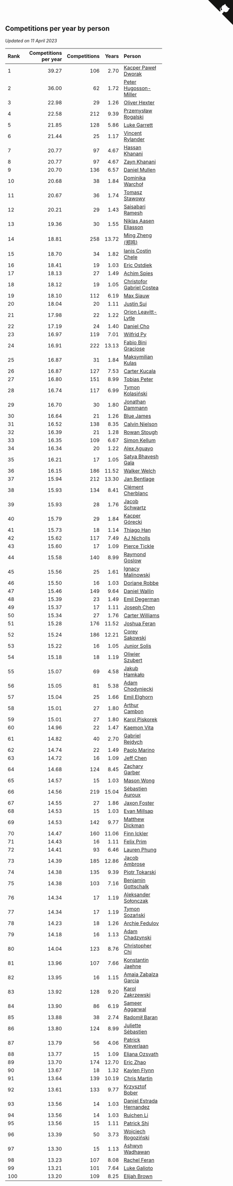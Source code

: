 ## Competitions per year by person

*Updated on 11 April 2023*

| Rank | Competitions per year | Competitions | Years | Person |
| :--- | ---: | ---: | ---: | :--- |
| 1 | 39.27 | 106 | 2.70 | [Kacper Paweł Dworak](https://www.worldcubeassociation.org/persons/2020DWOR01) |
| 2 | 36.00 | 62 | 1.72 | [Peter Hugosson-Miller](https://www.worldcubeassociation.org/persons/2021HUGO01) |
| 3 | 22.98 | 29 | 1.26 | [Oliver Hexter](https://www.worldcubeassociation.org/persons/2022HEXT01) |
| 4 | 22.58 | 212 | 9.39 | [Przemysław Rogalski](https://www.worldcubeassociation.org/persons/2013ROGA02) |
| 5 | 21.85 | 128 | 5.86 | [Luke Garrett](https://www.worldcubeassociation.org/persons/2017GARR05) |
| 6 | 21.44 | 25 | 1.17 | [Vincent Rylander](https://www.worldcubeassociation.org/persons/2022RYLA01) |
| 7 | 20.77 | 97 | 4.67 | [Hassan Khanani](https://www.worldcubeassociation.org/persons/2018KHAN26) |
| 8 | 20.77 | 97 | 4.67 | [Zayn Khanani](https://www.worldcubeassociation.org/persons/2018KHAN28) |
| 9 | 20.70 | 136 | 6.57 | [Daniel Mullen](https://www.worldcubeassociation.org/persons/2016MULL04) |
| 10 | 20.68 | 38 | 1.84 | [Dominika Warchoł](https://www.worldcubeassociation.org/persons/2021WARC01) |
| 11 | 20.67 | 36 | 1.74 | [Tomasz Stawowy](https://www.worldcubeassociation.org/persons/2021STAW01) |
| 12 | 20.21 | 29 | 1.43 | [Saisabari Ramesh](https://www.worldcubeassociation.org/persons/2021RAME01) |
| 13 | 19.36 | 30 | 1.55 | [Niklas Aasen Eliasson](https://www.worldcubeassociation.org/persons/2021ELIA01) |
| 14 | 18.81 | 258 | 13.72 | [Ming Zheng (郑鸣)](https://www.worldcubeassociation.org/persons/2009ZHEN11) |
| 15 | 18.70 | 34 | 1.82 | [Ianis Costin Chele](https://www.worldcubeassociation.org/persons/2021CHEL01) |
| 16 | 18.41 | 19 | 1.03 | [Eric Ostdiek](https://www.worldcubeassociation.org/persons/2022OSTD01) |
| 17 | 18.13 | 27 | 1.49 | [Achim Spies](https://www.worldcubeassociation.org/persons/2021SPIE01) |
| 18 | 18.12 | 19 | 1.05 | [Christofor Gabriel Costea](https://www.worldcubeassociation.org/persons/2022COST03) |
| 19 | 18.10 | 112 | 6.19 | [Max Siauw](https://www.worldcubeassociation.org/persons/2017SIAU02) |
| 20 | 18.04 | 20 | 1.11 | [Justin Sui](https://www.worldcubeassociation.org/persons/2022SUIJ01) |
| 21 | 17.98 | 22 | 1.22 | [Orion Leavitt-Lytle](https://www.worldcubeassociation.org/persons/2022LEAV01) |
| 22 | 17.19 | 24 | 1.40 | [Daniel Cho](https://www.worldcubeassociation.org/persons/2021CHOD01) |
| 23 | 16.97 | 119 | 7.01 | [Wilfrid Py](https://www.worldcubeassociation.org/persons/2016PYWI01) |
| 24 | 16.91 | 222 | 13.13 | [Fabio Bini Graciose](https://www.worldcubeassociation.org/persons/2010GRAC02) |
| 25 | 16.87 | 31 | 1.84 | [Maksymilian Kulas](https://www.worldcubeassociation.org/persons/2021KULA02) |
| 26 | 16.87 | 127 | 7.53 | [Carter Kucala](https://www.worldcubeassociation.org/persons/2015KUCA01) |
| 27 | 16.80 | 151 | 8.99 | [Tobias Peter](https://www.worldcubeassociation.org/persons/2014PETE03) |
| 28 | 16.74 | 117 | 6.99 | [Tymon Kolasiński](https://www.worldcubeassociation.org/persons/2016KOLA02) |
| 29 | 16.70 | 30 | 1.80 | [Jonathan Dammann](https://www.worldcubeassociation.org/persons/2021DAMM01) |
| 30 | 16.64 | 21 | 1.26 | [Blue James](https://www.worldcubeassociation.org/persons/2022JAME01) |
| 31 | 16.52 | 138 | 8.35 | [Calvin Nielson](https://www.worldcubeassociation.org/persons/2014NIEL03) |
| 32 | 16.39 | 21 | 1.28 | [Rowan Stough](https://www.worldcubeassociation.org/persons/2022STOU01) |
| 33 | 16.35 | 109 | 6.67 | [Simon Kellum](https://www.worldcubeassociation.org/persons/2016KELL12) |
| 34 | 16.34 | 20 | 1.22 | [Alex Aguayo](https://www.worldcubeassociation.org/persons/2022AGUA01) |
| 35 | 16.21 | 17 | 1.05 | [Satya Bhavesh Gala](https://www.worldcubeassociation.org/persons/2022GALA03) |
| 36 | 16.15 | 186 | 11.52 | [Walker Welch](https://www.worldcubeassociation.org/persons/2011WELC01) |
| 37 | 15.94 | 212 | 13.30 | [Jan Bentlage](https://www.worldcubeassociation.org/persons/2010BENT01) |
| 38 | 15.93 | 134 | 8.41 | [Clément Cherblanc](https://www.worldcubeassociation.org/persons/2014CHER05) |
| 39 | 15.93 | 28 | 1.76 | [Jacob Schwartz](https://www.worldcubeassociation.org/persons/2021SCHW01) |
| 40 | 15.79 | 29 | 1.84 | [Kacper Górecki](https://www.worldcubeassociation.org/persons/2021GORE01) |
| 41 | 15.73 | 18 | 1.14 | [Thiago Han](https://www.worldcubeassociation.org/persons/2022HANT01) |
| 42 | 15.62 | 117 | 7.49 | [AJ Nicholls](https://www.worldcubeassociation.org/persons/2015NICH04) |
| 43 | 15.60 | 17 | 1.09 | [Pierce Tickle](https://www.worldcubeassociation.org/persons/2022TICK01) |
| 44 | 15.58 | 140 | 8.99 | [Raymond Goslow](https://www.worldcubeassociation.org/persons/2014GOSL01) |
| 45 | 15.56 | 25 | 1.61 | [Ignacy Malinowski](https://www.worldcubeassociation.org/persons/2021MALI02) |
| 46 | 15.50 | 16 | 1.03 | [Doriane Robbe](https://www.worldcubeassociation.org/persons/2022ROBB03) |
| 47 | 15.46 | 149 | 9.64 | [Daniel Wallin](https://www.worldcubeassociation.org/persons/2013WALL03) |
| 48 | 15.39 | 23 | 1.49 | [Emil Degerman](https://www.worldcubeassociation.org/persons/2021DEGE01) |
| 49 | 15.37 | 17 | 1.11 | [Joseph Chen](https://www.worldcubeassociation.org/persons/2022CHEN16) |
| 50 | 15.34 | 27 | 1.76 | [Carter Williams](https://www.worldcubeassociation.org/persons/2021WILL06) |
| 51 | 15.28 | 176 | 11.52 | [Joshua Feran](https://www.worldcubeassociation.org/persons/2011FERA01) |
| 52 | 15.24 | 186 | 12.21 | [Corey Sakowski](https://www.worldcubeassociation.org/persons/2011SAKO01) |
| 53 | 15.22 | 16 | 1.05 | [Junior Solis](https://www.worldcubeassociation.org/persons/2022SOLI03) |
| 54 | 15.18 | 18 | 1.19 | [Oliwier Szubert](https://www.worldcubeassociation.org/persons/2022SZUB01) |
| 55 | 15.07 | 69 | 4.58 | [Jakub Hamkało](https://www.worldcubeassociation.org/persons/2018HAMK01) |
| 56 | 15.05 | 81 | 5.38 | [Adam Chodyniecki](https://www.worldcubeassociation.org/persons/2017CHOD02) |
| 57 | 15.04 | 25 | 1.66 | [Emil Elghorn](https://www.worldcubeassociation.org/persons/2021ELGH01) |
| 58 | 15.01 | 27 | 1.80 | [Arthur Cambon](https://www.worldcubeassociation.org/persons/2021CAMB01) |
| 59 | 15.01 | 27 | 1.80 | [Karol Piskorek](https://www.worldcubeassociation.org/persons/2021PISK01) |
| 60 | 14.96 | 22 | 1.47 | [Kaemon Vita](https://www.worldcubeassociation.org/persons/2021VITA01) |
| 61 | 14.82 | 40 | 2.70 | [Gabriel Rejdych](https://www.worldcubeassociation.org/persons/2020REJD01) |
| 62 | 14.74 | 22 | 1.49 | [Paolo Marino](https://www.worldcubeassociation.org/persons/2021MARI04) |
| 63 | 14.72 | 16 | 1.09 | [Jeff Chen](https://www.worldcubeassociation.org/persons/2022CHEN19) |
| 64 | 14.68 | 124 | 8.45 | [Zachary Garber](https://www.worldcubeassociation.org/persons/2014GARB01) |
| 65 | 14.57 | 15 | 1.03 | [Mason Wong](https://www.worldcubeassociation.org/persons/2022WONG03) |
| 66 | 14.56 | 219 | 15.04 | [Sébastien Auroux](https://www.worldcubeassociation.org/persons/2008AURO01) |
| 67 | 14.55 | 27 | 1.86 | [Jaxon Foster](https://www.worldcubeassociation.org/persons/2021FOST01) |
| 68 | 14.53 | 15 | 1.03 | [Evan Millsap](https://www.worldcubeassociation.org/persons/2022MILL05) |
| 69 | 14.53 | 142 | 9.77 | [Matthew Dickman](https://www.worldcubeassociation.org/persons/2013DICK01) |
| 70 | 14.47 | 160 | 11.06 | [Finn Ickler](https://www.worldcubeassociation.org/persons/2012ICKL01) |
| 71 | 14.43 | 16 | 1.11 | [Felix Prim](https://www.worldcubeassociation.org/persons/2022PRIM01) |
| 72 | 14.41 | 93 | 6.46 | [Lauren Phung](https://www.worldcubeassociation.org/persons/2016PHUN02) |
| 73 | 14.39 | 185 | 12.86 | [Jacob Ambrose](https://www.worldcubeassociation.org/persons/2010AMBR01) |
| 74 | 14.38 | 135 | 9.39 | [Piotr Tokarski](https://www.worldcubeassociation.org/persons/2013TOKA01) |
| 75 | 14.38 | 103 | 7.16 | [Benjamin Gottschalk](https://www.worldcubeassociation.org/persons/2016GOTT01) |
| 76 | 14.34 | 17 | 1.19 | [Aleksander Sołonczak](https://www.worldcubeassociation.org/persons/2022SOLO01) |
| 77 | 14.34 | 17 | 1.19 | [Tymon Sozański](https://www.worldcubeassociation.org/persons/2022SOZA01) |
| 78 | 14.23 | 18 | 1.26 | [Archie Fedulov](https://www.worldcubeassociation.org/persons/2022FEDU01) |
| 79 | 14.18 | 16 | 1.13 | [Adam Chadzynski](https://www.worldcubeassociation.org/persons/2022CHAD02) |
| 80 | 14.04 | 123 | 8.76 | [Christopher Chi](https://www.worldcubeassociation.org/persons/2014CHIC01) |
| 81 | 13.96 | 107 | 7.66 | [Konstantin Jaehne](https://www.worldcubeassociation.org/persons/2015JAEH01) |
| 82 | 13.95 | 16 | 1.15 | [Amaia Zabalza Garcia](https://www.worldcubeassociation.org/persons/2022GARC03) |
| 83 | 13.92 | 128 | 9.20 | [Karol Zakrzewski](https://www.worldcubeassociation.org/persons/2014ZAKR01) |
| 84 | 13.90 | 86 | 6.19 | [Sameer Aggarwal](https://www.worldcubeassociation.org/persons/2017AGGA01) |
| 85 | 13.88 | 38 | 2.74 | [Radomił Baran](https://www.worldcubeassociation.org/persons/2020BARA02) |
| 86 | 13.80 | 124 | 8.99 | [Juliette Sébastien](https://www.worldcubeassociation.org/persons/2014SEBA01) |
| 87 | 13.79 | 56 | 4.06 | [Patrick Kleverlaan](https://www.worldcubeassociation.org/persons/2019KLEV01) |
| 88 | 13.77 | 15 | 1.09 | [Eliana Ozsvath](https://www.worldcubeassociation.org/persons/2022OZSV01) |
| 89 | 13.70 | 174 | 12.70 | [Eric Zhao](https://www.worldcubeassociation.org/persons/2010ZHAO19) |
| 90 | 13.67 | 18 | 1.32 | [Kaylen Flynn](https://www.worldcubeassociation.org/persons/2022FLYN01) |
| 91 | 13.64 | 139 | 10.19 | [Chris Martin](https://www.worldcubeassociation.org/persons/2013MART03) |
| 92 | 13.61 | 133 | 9.77 | [Krzysztof Bober](https://www.worldcubeassociation.org/persons/2013BOBE01) |
| 93 | 13.56 | 14 | 1.03 | [Daniel Estrada Hernandez](https://www.worldcubeassociation.org/persons/2022HERN07) |
| 94 | 13.56 | 14 | 1.03 | [Ruichen Li](https://www.worldcubeassociation.org/persons/2022LIRU02) |
| 95 | 13.56 | 15 | 1.11 | [Patrick Shi](https://www.worldcubeassociation.org/persons/2022SHIP01) |
| 96 | 13.39 | 50 | 3.73 | [Wojciech Rogoziński](https://www.worldcubeassociation.org/persons/2019ROGO04) |
| 97 | 13.30 | 15 | 1.13 | [Ashwyn Wadhawan](https://www.worldcubeassociation.org/persons/2022WADH02) |
| 98 | 13.23 | 107 | 8.08 | [Rachel Feran](https://www.worldcubeassociation.org/persons/2015FERA01) |
| 99 | 13.21 | 101 | 7.64 | [Luke Galioto](https://www.worldcubeassociation.org/persons/2015GALI02) |
| 100 | 13.20 | 109 | 8.25 | [Elijah Brown](https://www.worldcubeassociation.org/persons/2015BROW03) |


<a href="https://github.com/JustinTimeCuber/wca_statistics" class="github-corner" aria-label="View source on Github"><svg width="80" height="80" viewBox="0 0 250 250" style="fill:#151513; color:#fff; position: absolute; top: 0; border: 0; right: 0;" aria-hidden="true"><path d="M0,0 L115,115 L130,115 L142,142 L250,250 L250,0 Z"></path><path d="M128.3,109.0 C113.8,99.7 119.0,89.6 119.0,89.6 C122.0,82.7 120.5,78.6 120.5,78.6 C119.2,72.0 123.4,76.3 123.4,76.3 C127.3,80.9 125.5,87.3 125.5,87.3 C122.9,97.6 130.6,101.9 134.4,103.2" fill="currentColor" style="transform-origin: 130px 106px;" class="octo-arm"></path><path d="M115.0,115.0 C114.9,115.1 118.7,116.5 119.8,115.4 L133.7,101.6 C136.9,99.2 139.9,98.4 142.2,98.6 C133.8,88.0 127.5,74.4 143.8,58.0 C148.5,53.4 154.0,51.2 159.7,51.0 C160.3,49.4 163.2,43.6 171.4,40.1 C171.4,40.1 176.1,42.5 178.8,56.2 C183.1,58.6 187.2,61.8 190.9,65.4 C194.5,69.0 197.7,73.2 200.1,77.6 C213.8,80.2 216.3,84.9 216.3,84.9 C212.7,93.1 206.9,96.0 205.4,96.6 C205.1,102.4 203.0,107.8 198.3,112.5 C181.9,128.9 168.3,122.5 157.7,114.1 C157.9,116.9 156.7,120.9 152.7,124.9 L141.0,136.5 C139.8,137.7 141.6,141.9 141.8,141.8 Z" fill="currentColor" class="octo-body"></path></svg></a><style>.github-corner:hover .octo-arm{animation:octocat-wave 560ms ease-in-out}@keyframes octocat-wave{0%,100%{transform:rotate(0)}20%,60%{transform:rotate(-25deg)}40%,80%{transform:rotate(10deg)}}@media (max-width:500px){.github-corner:hover .octo-arm{animation:none}.github-corner .octo-arm{animation:octocat-wave 560ms ease-in-out}}</style>
